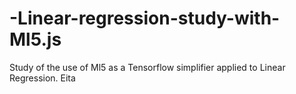 # -Linear-regression-study-with-Ml5.js
 Study of the use of Ml5 as a Tensorflow simplifier applied to Linear Regression.
Eita 
